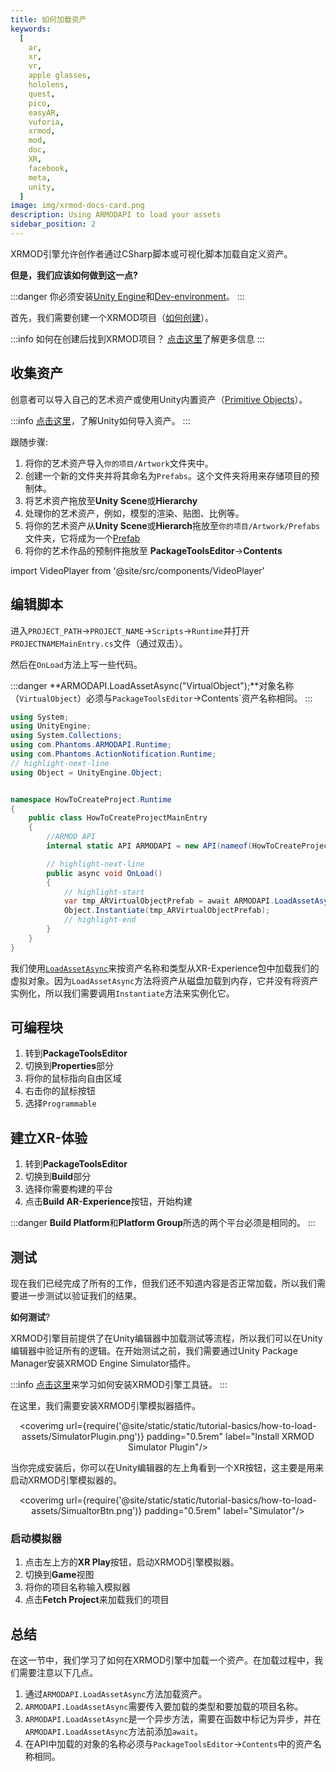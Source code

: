 ```yaml
---
title: 如何加载资产
keywords:
  [
    ar,
    xr,
    vr,
    apple glasses,
    hololens,
    quest,
    pico,
    easyAR,
    vuforia,
    xrmod,
    mod,
    doc,
    XR,
    facebook,
    meta,
    unity,
  ]
image: img/xrmod-docs-card.png
description: Using ARMODAPI to load your assets
sidebar_position: 2
---
```


XRMOD引擎允许创作者通过CSharp脚本或可视化脚本加载自定义资产。

**但是，我们应该如何做到这一点?**

:::danger
你必须安装[Unity Engine](../prepare-for-developer/install-unityengine)和[Dev-environment](../prepare-for-developer/install-dev-environment)。
:::

首先，我们需要创建一个XRMOD项目（[如何创建](../tutorial-basics/how-create-xrmod-project)）。

:::info
如何在创建后找到XRMOD项目？ 
[点击这里](../dev-tools/package-tools#project-editing)了解更多信息
:::

## 收集资产

创意者可以导入自己的艺术资产或使用Unity内置资产（[Primitive Objects](https://docs.unity3d.com/Manual/PrimitiveObjects.html)）。

:::info
[点击这里](https://docs.unity3d.com/Manual/ImportingAssets.html)，了解Unity如何导入资产。
:::

跟随步骤:

1. 将你的艺术资产导入`你的项目/Artwork`文件夹中。
2. 创建一个新的文件夹并将其命名为`Prefabs`。这个文件夹将用来存储项目的预制体。
3. 将艺术资产拖放至**Unity Scene**或**Hierarchy**
4. 处理你的艺术资产，例如，模型的渲染、贴图、比例等。
5. 将你的艺术资产从**Unity Scene**或**Hierarch**拖放至`你的项目/Artwork/Prefabs`文件夹，它将成为一个[Prefab](https://docs.unity3d.com/Manual/Prefabs.html)
6. 将你的艺术作品的预制件拖放至 **PackageToolsEditor**->**Contents**

import VideoPlayer from '@site/src/components/VideoPlayer'

<VideoPlayer src="/static/tutorial-basics/how-to-load-assets/MakePrefab.mp4" className="custom-video-showcase" />

## 编辑脚本

进入`PROJECT_PATH`->`PROJECT_NAME`->`Scripts`->`Runtime`并打开`PROJECTNAMEMainEntry.cs`文件（通过双击）。

然后在`OnLoad`方法上写一些代码。

:::danger
**ARMODAPI.LoadAssetAsync<GameObject/>("VirtualObject");**对象名称（`VirtualObject`）必须与`PackageToolsEditor`->Contents`资产名称相同。
:::

```cs title="HowToCreateProjectMainEntry.cs"
using System;
using UnityEngine;
using System.Collections;
using com.Phantoms.ARMODAPI.Runtime;
using com.Phantoms.ActionNotification.Runtime;
// highlight-next-line
using Object = UnityEngine.Object;


namespace HowToCreateProject.Runtime
{
    public class HowToCreateProjectMainEntry
    {
        //ARMOD API
        internal static API ARMODAPI = new API(nameof(HowToCreateProject));

        // highlight-next-line
        public async void OnLoad()
        {
            // highlight-start
            var tmp_ARVirtualObjectPrefab = await ARMODAPI.LoadAssetAsync<GameObject>("VirtualObject");
            Object.Instantiate(tmp_ARVirtualObjectPrefab);
            // highlight-end
        }
    }
}
```

我们使用[`LoadAssetAsync`](../../open-api-pure-csharp/utility-api/LoadAssetAsync)来按资产名称和类型从XR-Experience包中加载我们的虚拟对象。因为`LoadAssetAsync`方法将资产从磁盘加载到内存，它并没有将资产实例化，所以我们需要调用`Instantiate`方法来实例化它。

## 可编程块

1. 转到**PackageToolsEditor**
2. 切换到**Properties**部分
3. 将你的鼠标指向自由区域
4. 右击你的鼠标按钮
5. 选择`Programmable`

<VideoPlayer src="/static/tutorial-basics/how-to-load-assets/AddProgrammableBlock.mp4" className="custom-video-showcase" />

## 建立XR-体验

1. 转到**PackageToolsEditor**
2. 切换到**Build**部分
3. 选择你需要构建的平台
4. 点击**Build AR-Experience**按钮，开始构建

:::danger
**Build Platform**和**Platform Group**所选的两个平台必须是相同的。
:::

<VideoPlayer src="/static/tutorial-basics/how-to-load-assets/BuildXRExperience.mp4" className="custom-video-showcase" />

## 测试

现在我们已经完成了所有的工作，但我们还不知道内容是否正常加载，所以我们需要进一步测试以验证我们的结果。

**如何测试**?

XRMOD引擎目前提供了在Unity编辑器中加载测试等流程，所以我们可以在Unity编辑器中验证所有的逻辑。在开始测试之前，我们需要通过Unity Package Manager安装XRMOD Engine Simulator插件。

:::info
[点击这里](../prepare-for-developer/install-xrmod-dev-tools)来学习如何安装XRMOD引擎工具链。
:::

在这里，我们需要安装XRMOD引擎模拟器插件。

<center>

<coverimg url={require('@site/static/static/tutorial-basics/how-to-load-assets/SimulatorPlugin.png')} padding="0.5rem" label="Install XRMOD Simulator Plugin"/>

</center>

当你完成安装后，你可以在Unity编辑器的左上角看到一个XR按钮，这主要是用来启动XRMOD引擎模拟器的。

<center>

<coverimg url={require('@site/static/static/tutorial-basics/how-to-load-assets/SimualtorBtn.png')} padding="0.5rem" label="Simulator"/>

</center>

### 启动模拟器

1. 点击左上方的**XR Play**按钮，启动XRMOD引擎模拟器。
2. 切换到**Game**视图
3. 将你的项目名称输入模拟器
4. 点击**Fetch Project**来加载我们的项目

<VideoPlayer src="/static/tutorial-basics/how-to-load-assets/Test.mp4" className="custom-video-showcase" />

## 总结

在这一节中，我们学习了如何在XRMOD引擎中加载一个资产。在加载过程中，我们需要注意以下几点。

1. 通过`ARMODAPI.LoadAssetAsync`方法加载资产。
2. `ARMODAPI.LoadAssetAsync`需要传入要加载的类型和要加载的项目名称。
3. `ARMODAPI.LoadAssetAsync`是一个异步方法，需要在函数中标记为异步，并在`ARMODAPI.LoadAssetAsync`方法前添加`await`。
4. 在API中加载的对象的名称必须与`PackageToolsEditor`->`Contents`中的资产名称相同。
